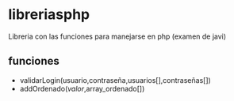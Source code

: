 # libreriasphp
Libreria con las funciones para manejarse en php (examen de javi)

## funciones
* validarLogin(usuario,contraseña,usuarios[],contraseñas[])
* addOrdenado($valor,$array_ordenado[])

